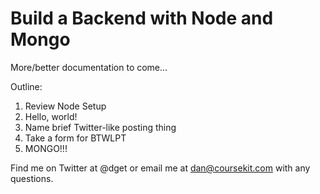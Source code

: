Build a Backend with Node and Mongo
===================================

More/better documentation to come...

Outline: 
1. Review Node Setup
2. Hello, world!
3. Name brief Twitter-like posting thing
4. Take a form for BTWLPT
5. MONGO!!!

Find me on Twitter at @dget or email me at dan@coursekit.com with any questions.